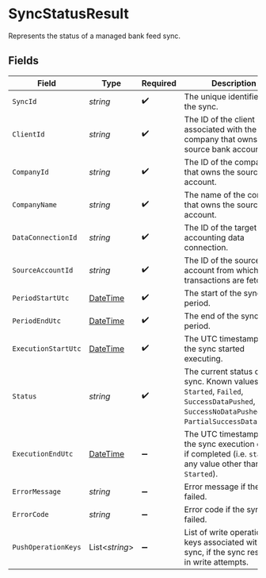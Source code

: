 # SyncStatusResult

Represents the status of a managed bank feed sync.


## Fields

| Field                                                                                                                                         | Type                                                                                                                                          | Required                                                                                                                                      | Description                                                                                                                                   | Example                                                                                                                                       |
| --------------------------------------------------------------------------------------------------------------------------------------------- | --------------------------------------------------------------------------------------------------------------------------------------------- | --------------------------------------------------------------------------------------------------------------------------------------------- | --------------------------------------------------------------------------------------------------------------------------------------------- | --------------------------------------------------------------------------------------------------------------------------------------------- |
| `SyncId`                                                                                                                                      | *string*                                                                                                                                      | :heavy_check_mark:                                                                                                                            | The unique identifier for the sync.                                                                                                           |                                                                                                                                               |
| `ClientId`                                                                                                                                    | *string*                                                                                                                                      | :heavy_check_mark:                                                                                                                            | The ID of the client associated with the company that owns the source bank account.                                                           |                                                                                                                                               |
| `CompanyId`                                                                                                                                   | *string*                                                                                                                                      | :heavy_check_mark:                                                                                                                            | The ID of the company that owns the source bank account.                                                                                      |                                                                                                                                               |
| `CompanyName`                                                                                                                                 | *string*                                                                                                                                      | :heavy_check_mark:                                                                                                                            | The name of the company that owns the source bank account.                                                                                    |                                                                                                                                               |
| `DataConnectionId`                                                                                                                            | *string*                                                                                                                                      | :heavy_check_mark:                                                                                                                            | The ID of the target accounting data connection.                                                                                              |                                                                                                                                               |
| `SourceAccountId`                                                                                                                             | *string*                                                                                                                                      | :heavy_check_mark:                                                                                                                            | The ID of the source bank account from which transactions are fetched.                                                                        |                                                                                                                                               |
| `PeriodStartUtc`                                                                                                                              | [DateTime](https://learn.microsoft.com/en-us/dotnet/api/system.datetime?view=net-5.0)                                                         | :heavy_check_mark:                                                                                                                            | The start of the sync period.                                                                                                                 |                                                                                                                                               |
| `PeriodEndUtc`                                                                                                                                | [DateTime](https://learn.microsoft.com/en-us/dotnet/api/system.datetime?view=net-5.0)                                                         | :heavy_check_mark:                                                                                                                            | The end of the sync period.                                                                                                                   |                                                                                                                                               |
| `ExecutionStartUtc`                                                                                                                           | [DateTime](https://learn.microsoft.com/en-us/dotnet/api/system.datetime?view=net-5.0)                                                         | :heavy_check_mark:                                                                                                                            | The UTC timestamp when the sync started executing.                                                                                            |                                                                                                                                               |
| `Status`                                                                                                                                      | *string*                                                                                                                                      | :heavy_check_mark:                                                                                                                            | The current status of the sync. Known values are `Started`, `Failed`, `SuccessDataPushed`, `SuccessNoDataPushed`, `PartialSuccessDataPushed`. | SuccessDataPushed                                                                                                                             |
| `ExecutionEndUtc`                                                                                                                             | [DateTime](https://learn.microsoft.com/en-us/dotnet/api/system.datetime?view=net-5.0)                                                         | :heavy_minus_sign:                                                                                                                            | The UTC timestamp when the sync execution ended, if completed (i.e. `status` is any value other than `Started`).                              |                                                                                                                                               |
| `ErrorMessage`                                                                                                                                | *string*                                                                                                                                      | :heavy_minus_sign:                                                                                                                            | Error message if the sync failed.                                                                                                             |                                                                                                                                               |
| `ErrorCode`                                                                                                                                   | *string*                                                                                                                                      | :heavy_minus_sign:                                                                                                                            | Error code if the sync failed.                                                                                                                |                                                                                                                                               |
| `PushOperationKeys`                                                                                                                           | List<*string*>                                                                                                                                | :heavy_minus_sign:                                                                                                                            | List of write operation keys associated with the sync, if the sync resulted in write attempts.                                                |                                                                                                                                               |